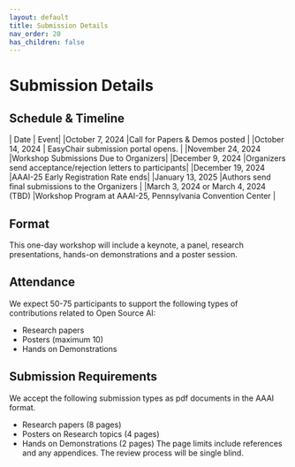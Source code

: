 ```yaml
---
layout: default
title: Submission Details
nav_order: 20
has_children: false
---
```

# Submission Details

## Schedule & Timeline

| Date | Event|
|October 7, 2024 |Call for Papers & Demos posted |
|October 14, 2024 | EasyChair submission portal opens. |
|November 24, 2024  |Workshop Submissions Due to Organizers|
|December 9, 2024  |Organizers send acceptance/rejection letters to participants|
|December 19, 2024  |AAAI-25 Early Registration Rate ends|
|January 13, 2025  |Authors send final submissions to the Organizers |
|March 3, 2024 or March 4, 2024 (TBD) |Workshop Program at AAAI-25, Pennsylvania Convention Center |


## Format
This one-day workshop will include a keynote, a panel, research presentations, hands-on demonstrations and a poster session. 

## Attendance
We expect 50-75 participants to support the following types of contributions related to Open Source AI: 
* Research papers
* Posters  (maximum 10) 
* Hands on Demonstrations

## Submission Requirements
We accept the following submission types as pdf documents in the AAAI format. 
* Research papers (8 pages) 
* Posters on Research topics (4 pages)
* Hands on Demonstrations (2 pages)
The page limits include references and any appendices. The review process will be single blind.


